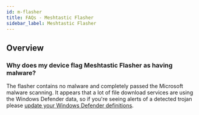 ```yaml
---
id: m-flasher
title: FAQs - Meshtastic Flasher
sidebar_label: Meshtastic Flasher
---
```


## Overview

### Why does my device flag Meshtastic Flasher as having malware?

The flasher contains no malware and completely passed the Microsoft malware scanning. It appears that a lot of file download services are using the Windows Defender data, so if you're seeing alerts of a detected trojan please [update your Windows Defender definitions](https://www.microsoft.com/en-us/wdsi/defenderupdates).
